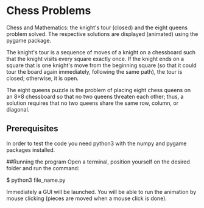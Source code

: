 # Chess Problems
Chess and Mathematics: the knight's tour (closed) and the eight queens problem solved. The respective solutions are displayed (animated) using the pygame package.


The knight's tour is a sequence of moves of a knight on a chessboard such that the knight visits every square exactly once. If the knight ends on a square that is one knight's move from the beginning square (so that it could tour the board again immediately, following the same path), the tour is closed; otherwise, it is open.


The eight queens puzzle is the problem of placing eight chess queens on an 8×8 chessboard so that no two queens threaten each other; thus, a solution requires that no two queens share the same row, column, or diagonal.

## Prerequisites
In order to test the code you need python3 with the numpy and pygame packages installed.

##Running the program 
Open a terminal, position yourself on the desired folder and run the command:


$ python3 file_name.py 


Immediately a GUI will be launched. You will be able to run the animation by mouse clicking (pieces are moved when a mouse click is done).    
